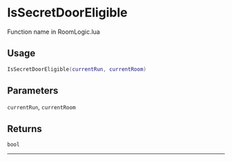 # IsSecretDoorEligible
Function name in RoomLogic.lua
## Usage
```lua
IsSecretDoorEligible(currentRun, currentRoom)
```
## Parameters
`currentRun`, `currentRoom`
## Returns
`bool`

---